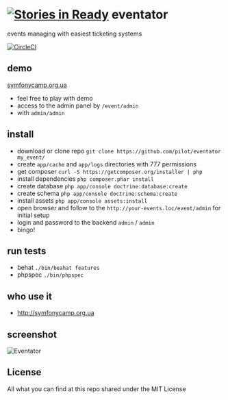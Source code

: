 [![Stories in Ready](https://badge.waffle.io/pilot/eventator.png?label=ready&title=Ready)](https://waffle.io/pilot/eventator?utm_source=badge)
eventator
=========

events managing with easiest ticketing systems

[![CircleCI](https://circleci.com/gh/pilot/eventator.svg?style=shield&circle-token=3141cdc2b11468e7dc37985702d7419a8a4930f9)](https://circleci.com/gh/pilot/eventator)

## demo

[symfonycamp.org.ua](http://symfonycamp.org.ua)

* feel free to play with demo
* access to the admin panel by `/event/admin`
* with `admin/admin`

## install

* download or clone repo `git clone https://github.com/pilot/eventator my_event/`
* create `app/cache` and `app/logs` directories with 777 permissions
* get composer `curl -S https://getcomposer.org/installer | php`
* install dependencies `php composer.phar install`
* create database `php app/console doctrine:database:create`
* create schema `php app/console doctrine:schema:create`
* install assets `php app/console assets:install`
* open browser and follow to the `http://your-events.loc/event/admin` for initial setup
* login and password to the backend `admin` / `admin`
* bingo!

## run tests

* behat `./bin/beahat features`
* phpspec `./bin/phpspec`

## who use it

* http://symfonycamp.org.ua

## screenshot

![Eventator](https://dl.dropboxusercontent.com/s/4c7m4bdf01467en/Eventator.png)

## License

All what you can find at this repo shared under the MIT License
